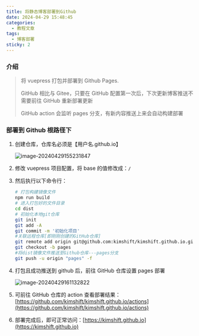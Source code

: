 ```yaml
---
title: 将静态博客部署到Github
date: 2024-04-29 15:48:45
categories:
  - 教程文章
tags:
  - 博客部署
sticky: 2
---
```


### 介绍

> 将 vuepress 打包并部署到 Github Pages.
>
> GitHub 相比与 Gitee，只要在 GitHub 配置第一次后，下次更新博客推送不需要前往 GitHub 重新部署更新
>
> GitHub action 会监听 pages 分支，有新内容推送上来会自动构建部署

### 部署到 Github 根路径下

1. 创建仓库，仓库名必须是【用户名.github.io】

   ![image-20240429155231847](../../../image/image-20240429155231847.png)

2. 修改 vuepress 项目配置，将 base 的值修改成：`/`

3. 然后执行以下命令行：

   ```sh
   # 打包构建镜像文件
   npm run build
   # 进入打包好的文件目录
   cd dist
   # 初始化本地git仓库
   git init
   git add -A
   git commit -m '初始化项目'
   #关联远程仓库[即刚刚创建的GitHub仓库]
   git remote add origin git@github.com:kimshift/kimshift.github.io.git
   git checkout -b pages
   #将dist镜像文件推送至Github仓库---pages分支
   git push -u origin "pages" -f
   ```

4. 打包且成功推送到 github 后，前往 GitHub 仓库设置 pages 部署

   ![image-20240429161132822](../../../image/image-20240429161132822.png)

5. 可前往 GitHub 仓库的 action 查看部署结果：[https://github.com/kimshift/kimshift.github.io/actions](https://github.com/kimshift/kimshift.github.io/actions)

6. 部署完成后，即可正常访问：[https://kimshift.github.io](https://kimshift.github.io)

